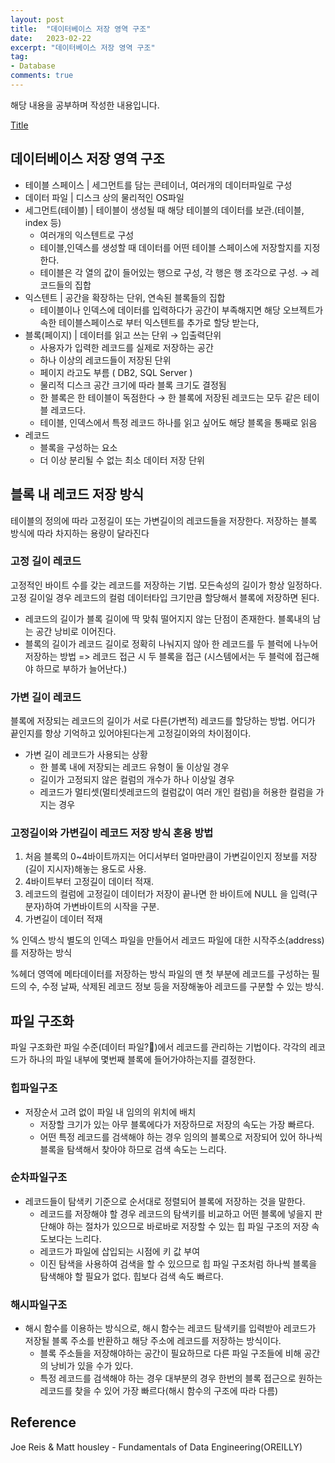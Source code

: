 ```yaml
---
layout: post
title:  "데이터베이스 저장 영역 구조"
date:   2023-02-22
excerpt: "데이터베이스 저장 영역 구조"
tag:
- Database
comments: true
---
```

해당 내용을 공부하며 작성한 내용입니다.

[Title](<2023-08-16-Fundamentals of data Engineering.md>)

## 데이터베이스 저장 영역 구조

* 테이블 스페이스 | 세그먼트를 담는 콘테이너, 여러개의 데이터파일로 구성
* 데이터 파일 | 디스크 상의 물리적인 OS파일
* 세그먼트(테이블) | 테이블이 생성될 때 해당 테이블의 데이터를 보관.(테이블, index 등)
  + 여러개의 익스텐트로 구성
  + 테이블,인덱스를 생성할 때 데이터를 어떤 테이블 스페이스에 저장할지를 지정한다.
  + 테이블은 각 열의 값이 들어있는 행으로 구성, 각 행은 행 조각으로 구성. → 레코드들의 집합
* 익스텐트 | 공간을 확장하는 단위, 연속된 블록들의 집합
  + 테이블이나 인덱스에 데이터를 입력하다가 공간이 부족해지면 해당 오브젝트가 속한 테이블스페이스로 부터 익스텐트를 추가로 할당 받는다,
* 블록(페이지) | 데이터를 읽고 쓰는 단위 → 입출력단위
  + 사용자가 입력한 레코드를 실제로 저장하는 공간
  + 하나 이상의 레코드들이 저장된 단위
  + 페이지 라고도 부름 ( DB2, SQL Server )
  + 물리적 디스크 공간 크기에 따라 블록 크기도 결정됨
  + 한 블록은 한 테이블이 독점한다 → 한 블록에 저장된 레코드는 모두 같은 테이블 레코드다.
  + 테이블, 인덱스에서 특정 레코드 하나를 읽고 싶어도 해당 블록을 통째로 읽음
* 레코드
  + 블록을 구성하는 요소
  + 더 이상 분리될 수 없는 최소 데이터 저장 단위

## 블록 내 레코드 저장 방식

테이블의 정의에 따라 고정길이 또는 가변길이의 레코드들을 저장한다. 저장하는 블록 방식에 따라 차지하는 용량이 달라진다

### 고정 길이 레코드

고정적인 바이트 수를 갖는 레코드를 저장하는 기법. 모든속성의 길이가 항상 일정하다. 고정 길이일 경우 레코드의 컬럼 데이터타입 크기만큼 할당해서 블록에 저장하면 된다.

* 레코드의 길이가 블록 길이에 딱 맞춰 떨어지지 않는 단점이 존재한다. 블록내의 남는 공간 낭비로 이어진다.
* 블록의 길이가 레코드 길이로 정확히 나눠지지 않아 한 레코드를 두 블럭에 나누어 저장하는 방법
  => 레코드 접근 시 두 블록을 접근 (시스템에서는 두 블럭에 접근해야 하므로 부하가 늘어난다.)

### 가변 길이 레코드

블록에 저장되는 레코드의 길이가 서로 다른(가변적) 레코드를 할당하는 방법. 어디가 끝인지를 항상 기억하고 있어야된다는게 고정길이와의 차이점이다.

* 가변 길이 레코드가 사용되는 상황
  + 한 블록 내에 저장되는 레코드 유형이 둘 이상일 경우
  + 길이가 고정되지 않은 컬럼의 개수가 하나 이상일 경우
  + 레코드가 멀티셋(멀티셋레코드의 컬럼값이 여러 개인 컬럼)을 허용한 컬럼을 가지는 경우

### 고정길이와 가변길이 레코드 저장 방식 혼용 방법

1. 처음 블록의 0~4바이트까지는 어디서부터 얼마만큼이 가변길이인지 정보를 저장(길이 지시자)해놓는 용도로 사용.
2. 4바이트부터 고정길이 데이터 적재.
3. 레코드의 컬럼에 고정길이 데이터가 저장이 끝나면 한 바이트에 NULL 을 입력(구분자)하여 가변바이트의 시작을 구분.
4. 가변길이 데이터 적재

% 인덱스 방식
별도의 인덱스 파일을 만들어서 레코드 파일에 대한 시작주소(address)를 저장하는 방식

%헤더 영역에 메타데이터를 저장하는 방식
파일의 맨 첫 부분에 레코드를 구성하는 필드의 수, 수정 날짜, 삭제된 레코드 정보 등을 저장해놓아 레코드를 구분할 수 있는 방식.

## 파일 구조화

파일 구조화란 파일 수준(데이터 파일?🤔)에서 레코드를 관리하는 기법이다. 각각의 레코드가 하나의 파일 내부에 몇번째 블록에 들어가야하는지를 결정한다.

### 힙파일구조

* 저장순서 고려 없이 파일 내 임의의 위치에 배치
  * 저장할 크기가 있는 아무 블록에다가 저장하므로 저장의 속도는 가장 빠르다.
  * 어떤 특정 레코드를 검색해야 하는 경우 임의의 블록으로 저장되어 있어 하나씩 블록을 탐색해서 찾아야 하므로 검색 속도는 느리다.

### 순차파일구조

* 레코드들이 탐색키 기준으로 순서대로 정렬되어 블록에 저장하는 것을 말한다.
  * 레코드를 저장해야 할 경우 레코드의 탐색키를 비교하고 어떤 블록에 넣을지 판단해야 하는 절차가 있으므로 바로바로 저장할 수 있는 힙 파일 구조의 저장 속도보다는 느리다.
  * 레코드가 파일에 삽입되는 시점에 키 값 부여
  * 이진 탐색을 사용하여 검색을 할 수 있으므로 힙 파일 구조처럼 하나씩 블록을 탐색해야 할 필요가 없다. 힙보다 검색 속도 빠르다.

### 해시파일구조

* 해시 함수를 이용하는 방식으로, 해시 함수는 레코드 탐색키를 입력받아 레코드가 저장될 블록 주소를 반환하고 해당 주소에 레코드를 저장하는 방식이다.
  * 블록 주소들을 저장해야하는 공간이 필요하므로 다른 파일 구조들에 비해 공간의 낭비가 있을 수가 있다.
  * 특정 레코드를 검색해야 하는 경우 대부분의 경우 한번의 블록 접근으로 원하는 레코드를 찾을 수 있어 가장 빠르다(해시 함수의 구조에 따라 다름)

## Reference

 Joe Reis & Matt housley - Fundamentals of Data Engineering(OREILLY)

<!-- Reference

## HTML Elements

Below is just about everything you'll need to style in the theme. Check the source code to see the many embedded elements within paragraphs.

# Heading 1

## Heading 2

### Heading 3

#### Heading 4

##### Heading 5

###### Heading 6

### Body text

Lorem ipsum dolor sit amet, test link adipiscing elit. **This is strong**. Nullam dignissim convallis est. Quisque aliquam.

![Smithsonian Image](https://mmistakes.github.io/minimal-mistakes/images/3953273590_704e3899d5_m.jpg)
{: .image-right}

*This is emphasized*. Donec faucibus. Nunc iaculis suscipit dui. 53 = 125. Water is H2O. Nam sit amet sem. Aliquam libero nisi, imperdiet at, tincidunt nec, gravida vehicula, nisl. The New York Times (That’s a citation). Underline.Maecenas ornare tortor. Donec sed tellus eget sapien fringilla nonummy. Mauris a ante. Suspendisse quam sem, consequat at, commodo vitae, feugiat in, nunc. Morbi imperdiet augue quis tellus.

HTML and CSS are our tools. Mauris a ante. Suspendisse quam sem, consequat at, commodo vitae, feugiat in, nunc. Morbi imperdiet augue quis tellus. Praesent mattis, massa quis luctus fermentum, turpis mi volutpat justo, eu volutpat enim diam eget metus.

### Blockquotes

> Lorem ipsum dolor sit amet, test link adipiscing elit. Nullam dignissim convallis est. Quisque aliquam.

## List Types

### Ordered Lists

1. Item one
   1. sub item one
   2. sub item two
   3. sub item three
2. Item two

### Unordered Lists

* Item one
* Item two
* Item three

## Tables

| Header1 | Header2 | Header3 |
|:--------|:-------:|--------:|
| cell1   | cell2   | cell3   |
| cell4   | cell5   | cell6   |
|----
| cell1   | cell2   | cell3   |
| cell4   | cell5   | cell6   |
|=====
| Foot1   | Foot2   | Foot3
{: rules="groups"}

## Code Snippets

{% highlight css %}
#container {
  float: left;
  margin: 0 -240px 0 0;
  width: 100%;
}
{% endhighlight %}

## Buttons

Make any link standout more when applying the `.btn` class.

{% highlight html %}
<a href="#" class="btn btn-success">Success Button</a>
{% endhighlight %}

<div markdown="0"><a href="#" class="btn">Primary Button</a></div>
<div markdown="0"><a href="#" class="btn btn-success">Success Button</a></div>
<div markdown="0"><a href="#" class="btn btn-warning">Warning Button</a></div>
<div markdown="0"><a href="#" class="btn btn-danger">Danger Button</a></div>
<div markdown="0"><a href="#" class="btn btn-info">Info Button</a></div>

## KBD

You can also use `<kbd>` tag for keyboard buttons.

{% highlight html %}
<kbd>W</kbd><kbd>A</kbd><kbd>S</kbd><kbd>D</kbd>
{% endhighlight %}

Press <kbd>W</kbd><kbd>A</kbd><kbd>S</kbd><kbd>D</kbd> to move your car. **Midtown Maddness!!**

## Notices

**Watch out!** You can also add notices by appending `{: .notice}` to a paragraph.
{: .notice} -->
